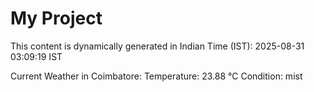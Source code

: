 # My Project

This content is dynamically generated in Indian Time (IST): 2025-08-31 03:09:19 IST


Current Weather in Coimbatore:
Temperature: 23.88 °C
Condition: mist
